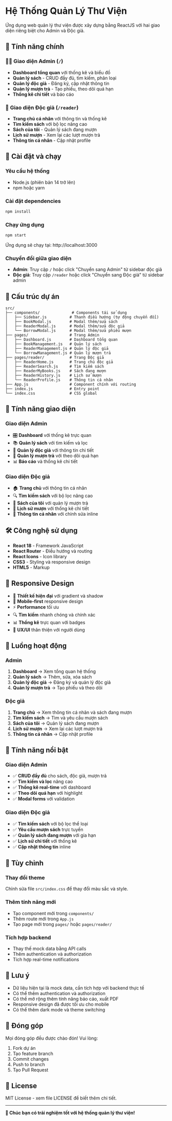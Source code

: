 # Hệ Thống Quản Lý Thư Viện

Ứng dụng web quản lý thư viện được xây dựng bằng ReactJS với hai giao diện riêng biệt cho Admin và Độc giả.

## 🎯 **Tính năng chính**

### 👨‍💼 **Giao diện Admin** (`/`)
- **Dashboard tổng quan** với thống kê và biểu đồ
- **Quản lý sách** - CRUD đầy đủ, tìm kiếm, phân loại
- **Quản lý độc giả** - Đăng ký, cập nhật thông tin
- **Quản lý mượn trả** - Tạo phiếu, theo dõi quá hạn
- **Thống kê chi tiết** và báo cáo

### 👤 **Giao diện Độc giả** (`/reader`)
- **Trang chủ cá nhân** với thông tin và thống kê
- **Tìm kiếm sách** với bộ lọc nâng cao
- **Sách của tôi** - Quản lý sách đang mượn
- **Lịch sử mượn** - Xem lại các lượt mượn trả
- **Thông tin cá nhân** - Cập nhật profile

## 🚀 **Cài đặt và chạy**

### Yêu cầu hệ thống
- Node.js (phiên bản 14 trở lên)
- npm hoặc yarn

### Cài đặt dependencies
```bash
npm install
```

### Chạy ứng dụng
```bash
npm start
```

Ứng dụng sẽ chạy tại: http://localhost:3000

### Chuyển đổi giữa giao diện
- **Admin**: Truy cập `/` hoặc click "Chuyển sang Admin" từ sidebar độc giả
- **Độc giả**: Truy cập `/reader` hoặc click "Chuyển sang Độc giả" từ sidebar admin

## 📁 **Cấu trúc dự án**

```
src/
├── components/              # Components tái sử dụng
│   ├── Sidebar.js          # Thanh điều hướng (tự động chuyển đổi)
│   ├── BookModal.js        # Modal thêm/sửa sách
│   ├── ReaderModal.js      # Modal thêm/sửa độc giả
│   └── BorrowModal.js      # Modal thêm/sửa phiếu mượn
├── pages/                  # Trang Admin
│   ├── Dashboard.js        # Dashboard tổng quan
│   ├── BookManagement.js   # Quản lý sách
│   ├── ReaderManagement.js # Quản lý độc giả
│   └── BorrowManagement.js # Quản lý mượn trả
├── pages/reader/           # Trang Độc giả
│   ├── ReaderHome.js       # Trang chủ độc giả
│   ├── ReaderSearch.js     # Tìm kiếm sách
│   ├── ReaderMyBooks.js    # Sách đang mượn
│   ├── ReaderHistory.js    # Lịch sử mượn
│   └── ReaderProfile.js    # Thông tin cá nhân
├── App.js                  # Component chính với routing
├── index.js                # Entry point
└── index.css               # CSS global
```

## 🎨 **Tính năng giao diện**

### **Giao diện Admin**
- 🎛️ **Dashboard** với thống kê trực quan
- 📚 **Quản lý sách** với tìm kiếm và lọc
- 👥 **Quản lý độc giả** với thông tin chi tiết
- 🔄 **Quản lý mượn trả** với theo dõi quá hạn
- 📊 **Báo cáo** và thống kê chi tiết

### **Giao diện Độc giả**
- 🏠 **Trang chủ** với thông tin cá nhân
- 🔍 **Tìm kiếm sách** với bộ lọc nâng cao
- 📖 **Sách của tôi** với quản lý mượn trả
- 📅 **Lịch sử mượn** với thống kê chi tiết
- 👤 **Thông tin cá nhân** với chỉnh sửa inline

## 🛠️ **Công nghệ sử dụng**

- **React 18** - Framework JavaScript
- **React Router** - Điều hướng và routing
- **React Icons** - Icon library
- **CSS3** - Styling và responsive design
- **HTML5** - Markup

## 📱 **Responsive Design**

- 🎨 **Thiết kế hiện đại** với gradient và shadow
- 📱 **Mobile-first** responsive design
- ⚡ **Performance** tối ưu
- 🔍 **Tìm kiếm** nhanh chóng và chính xác
- 📊 **Thống kê** trực quan với badges
- 🎯 **UX/UI** thân thiện với người dùng

## 🔄 **Luồng hoạt động**

### **Admin**
1. **Dashboard** → Xem tổng quan hệ thống
2. **Quản lý sách** → Thêm, sửa, xóa sách
3. **Quản lý độc giả** → Đăng ký và quản lý độc giả
4. **Quản lý mượn trả** → Tạo phiếu và theo dõi

### **Độc giả**
1. **Trang chủ** → Xem thông tin cá nhân và sách đang mượn
2. **Tìm kiếm sách** → Tìm và yêu cầu mượn sách
3. **Sách của tôi** → Quản lý sách đang mượn
4. **Lịch sử mượn** → Xem lại các lượt mượn trả
5. **Thông tin cá nhân** → Cập nhật profile

## 🎯 **Tính năng nổi bật**

### **Giao diện Admin**
- ✅ **CRUD đầy đủ** cho sách, độc giả, mượn trả
- ✅ **Tìm kiếm và lọc** nâng cao
- ✅ **Thống kê real-time** với dashboard
- ✅ **Theo dõi quá hạn** với highlight
- ✅ **Modal forms** với validation

### **Giao diện Độc giả**
- ✅ **Tìm kiếm sách** với bộ lọc thể loại
- ✅ **Yêu cầu mượn sách** trực tuyến
- ✅ **Quản lý sách đang mượn** với gia hạn
- ✅ **Lịch sử chi tiết** với thống kê
- ✅ **Cập nhật thông tin** inline

## 🚀 **Tùy chỉnh**

### **Thay đổi theme**
Chỉnh sửa file `src/index.css` để thay đổi màu sắc và style.

### **Thêm tính năng mới**
- Tạo component mới trong `components/`
- Thêm route mới trong `App.js`
- Tạo page mới trong `pages/` hoặc `pages/reader/`

### **Tích hợp backend**
- Thay thế mock data bằng API calls
- Thêm authentication và authorization
- Tích hợp real-time notifications

## 📝 **Lưu ý**

- Dữ liệu hiện tại là mock data, cần tích hợp với backend thực tế
- Có thể thêm authentication và authorization
- Có thể mở rộng thêm tính năng báo cáo, xuất PDF
- Responsive design đã được tối ưu cho mobile
- Có thể thêm dark mode và theme switching

## 🤝 **Đóng góp**

Mọi đóng góp đều được chào đón! Vui lòng:
1. Fork dự án
2. Tạo feature branch
3. Commit changes
4. Push to branch
5. Tạo Pull Request

## 📄 **License**

MIT License - xem file LICENSE để biết thêm chi tiết.

---

**🎉 Chúc bạn có trải nghiệm tốt với hệ thống quản lý thư viện!** 
